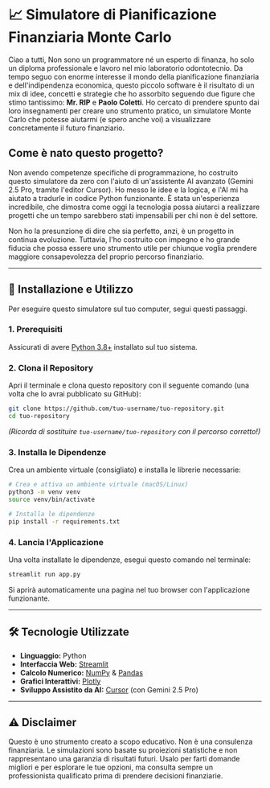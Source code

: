 # 📈 Simulatore di Pianificazione Finanziaria Monte Carlo

Ciao a tutti,
 Non sono un programmatore né un esperto di finanza, ho solo un diploma professionale e lavoro nel mio laboratorio odontotecnio. Da tempo seguo con enorme interesse il mondo della pianificazione finanziaria e dell'indipendenza economica, questo piccolo software è il risultato di un mix di idee, concetti e strategie che ho assorbito seguendo due figure che stimo tantissimo: **Mr. RIP** e **Paolo Coletti**. Ho cercato di prendere spunto dai loro insegnamenti per creare uno strumento pratico, un simulatore Monte Carlo che potesse aiutarmi (e spero anche voi) a visualizzare concretamente il futuro finanziario.

## Come è nato questo progetto?

Non avendo competenze specifiche di programmazione, ho costruito questo simulatore da zero con l'aiuto di un'assistente AI avanzato (Gemini 2.5 Pro, tramite l'editor Cursor). Ho messo le idee e la logica, e l'AI mi ha aiutato a tradurle in codice Python funzionante. È stata un'esperienza incredibile, che dimostra come oggi la tecnologia possa aiutarci a realizzare progetti che un tempo sarebbero stati impensabili per chi non è del settore.

Non ho la presunzione di dire che sia perfetto, anzi, è un progetto in continua evoluzione. Tuttavia, l'ho costruito con impegno e ho grande fiducia che possa essere uno strumento utile per chiunque voglia prendere maggiore consapevolezza del proprio percorso finanziario.

---

## 🚀 Installazione e Utilizzo

Per eseguire questo simulatore sul tuo computer, segui questi passaggi.

### 1. Prerequisiti

Assicurati di avere [Python 3.8+](https://www.python.org/downloads/) installato sul tuo sistema.

### 2. Clona il Repository

Apri il terminale e clona questo repository con il seguente comando (una volta che lo avrai pubblicato su GitHub):

```bash
git clone https://github.com/tuo-username/tuo-repository.git
cd tuo-repository
```
*(Ricorda di sostituire `tuo-username/tuo-repository` con il percorso corretto!)*

### 3. Installa le Dipendenze

Crea un ambiente virtuale (consigliato) e installa le librerie necessarie:

```bash
# Crea e attiva un ambiente virtuale (macOS/Linux)
python3 -m venv venv
source venv/bin/activate

# Installa le dipendenze
pip install -r requirements.txt
```

### 4. Lancia l'Applicazione

Una volta installate le dipendenze, esegui questo comando nel terminale:

```bash
streamlit run app.py
```

Si aprirà automaticamente una pagina nel tuo browser con l'applicazione funzionante.

---

## 🛠️ Tecnologie Utilizzate

*   **Linguaggio:** Python
*   **Interfaccia Web:** [Streamlit](https://streamlit.io/)
*   **Calcolo Numerico:** [NumPy](https://numpy.org/) & [Pandas](https://pandas.pydata.org/)
*   **Grafici Interattivi:** [Plotly](https://plotly.com/)
*   **Sviluppo Assistito da AI:** [Cursor](https://cursor.sh/) (con Gemini 2.5 Pro)

---

## ⚠️ Disclaimer
Questo è uno strumento creato a scopo educativo. Non è una consulenza finanziaria. Le simulazioni sono basate su proiezioni statistiche e non rappresentano una garanzia di risultati futuri. Usalo per farti domande migliori e per esplorare le tue opzioni, ma consulta sempre un professionista qualificato prima di prendere decisioni finanziarie. 